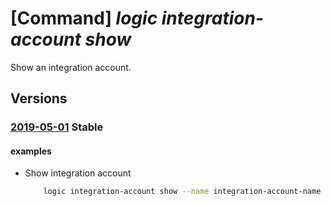 # [Command] _logic integration-account show_

Show an integration account.

## Versions

### [2019-05-01](/Resources/mgmt-plane/L3N1YnNjcmlwdGlvbnMve30vcmVzb3VyY2Vncm91cHMve30vcHJvdmlkZXJzL21pY3Jvc29mdC5sb2dpYy9pbnRlZ3JhdGlvbmFjY291bnRzL3t9/2019-05-01.xml) **Stable**

<!-- mgmt-plane /subscriptions/{}/resourcegroups/{}/providers/microsoft.logic/integrationaccounts/{} 2019-05-01 -->

#### examples

- Show integration account
    ```bash
        logic integration-account show --name integration-account-name --resource-group rg
    ```
